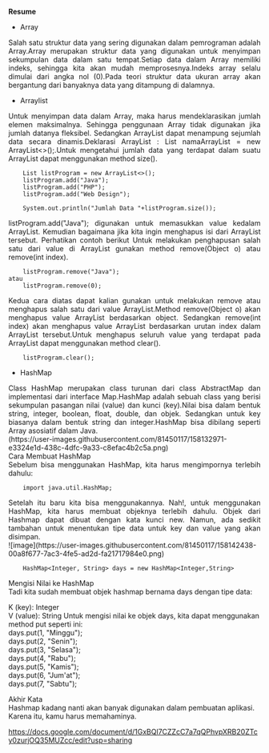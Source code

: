 **Resume**
- Array
<p align ="justify">Salah satu struktur data yang sering digunakan dalam pemrograman adalah Array.Array merupakan struktur data yang digunakan untuk menyimpan sekumpulan data dalam satu tempat.Setiap data dalam Array memiliki indeks, sehingga kita akan mudah memprosesnya.Indeks array selalu dimulai dari angka nol (0).Pada teori struktur data ukuran array akan bergantung dari banyaknya data yang ditampung di dalamnya.
  
- Arraylist
<p align ="justify"> Untuk menyimpan data dalam Array, maka harus mendeklarasikan jumlah elemen maksimalnya. Sehingga penggunaan Array tidak digunakan jika jumlah datanya fleksibel. Sedangkan ArrayList dapat menampung sejumlah data secara dinamis.Deklarasi ArrayList : List<TIPE_DATA> namaArrayList = new ArrayList<>();.Untuk mengetahui jumlah data yang terdapat dalam suatu ArrayList dapat menggunakan method size().
        
        List listProgram = new ArrayList<>();
        listProgram.add("Java");
        listProgram.add("PHP");
        listProgram.add("Web Design");
        
        System.out.println("Jumlah Data "+listProgram.size());
  
<p align ="justify"> listProgram.add("Java"); digunakan untuk memasukkan value kedalam ArrayList. Kemudian bagaimana jika kita ingin menghapus isi dari ArrayList tersebut. Perhatikan contoh berikut 
Untuk melakukan penghapusan salah satu dari value di ArrayList gunakan method remove(Object o) atau remove(int index).
  
        listProgram.remove("Java");
    atau
        listProgram.remove(0);
  
<p align ="justify"> Kedua cara diatas dapat kalian gunakan untuk melakukan remove atau menghapus salah satu dari value ArrayList.Method remove(Object o) akan menghapus value ArrayList berdasarkan object. Sedangkan remove(int index) akan menghapus value ArrayList berdasarkan urutan index dalam ArrayList tersebut.Untuk menghapus seluruh value yang terdapat pada ArrayList dapat menggunakan method clear().
         
        listProgram.clear();
- HashMap
 <p align ="justify">Class HashMap merupakan class turunan dari class AbstractMap dan implementasi dari interface Map.HashMap adalah sebuah class yang berisi sekumpulan pasangan nilai (value) dan kunci (key).Nilai bisa dalam bentuk string, integer, boolean, float, double, dan objek. Sedangkan untuk key biasanya dalam bentuk string dan integer.HashMap bisa dibilang seperti Array asosiatif dalam Java.<br>
(https://user-images.githubusercontent.com/81450117/158132971-e3324e1d-438c-4dfc-9a33-c8efac4b2c5a.png)
<br>Cara Membuat HashMap
<br>Sebelum bisa menggunakan HashMap, kita harus mengimpornya terlebih dahulu:

        import java.util.HashMap;
   
<p align ="justify">Setelah itu baru kita bisa menggunakannya.
Nah!, untuk menggunakan HashMap, kita harus membuat objeknya terlebih dahulu. Objek dari Hashmap dapat dibuat dengan kata kunci new.
Namun, ada sedikit tambahan untuk menentukan tipe data untuk key dan value yang akan disimpan.<br>
   ![image](https://user-images.githubusercontent.com/81450117/158142438-00a8f677-7ac3-4fe5-ad2d-fa21717984e0.png)
   
        HashMap<Integer, String> days = new HashMap<Integer,String>
 Mengisi Nilai ke HashMap
 <br>Tadi kita sudah membuat objek hashmap bernama days dengan tipe data:

K (key): Integer
 <br>V (value): String
Untuk mengisi nilai ke objek days, kita dapat menggunakan method put seperti ini:
 <br>days.put(1, "Minggu");
 <br>days.put(2, "Senin");
 <br>days.put(3, "Selasa");
 <br>days.put(4, "Rabu");
 <br>days.put(5, "Kamis");
 <br>days.put(6, "Jum'at");
 <br>days.put(7, "Sabtu");

   Akhir Kata
  <br> Hashmap kadang nanti akan banyak digunakan dalam pembuatan aplikasi. Karena itu, kamu harus memahaminya.

  
   https://docs.google.com/document/d/1GxBQl7CZZcC7a7qQPhvpXRB20ZTcy0zurjOQ35MUZcc/edit?usp=sharing
